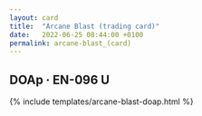 ```yaml
---
layout: card
title:  "Arcane Blast (trading card)"
date:   2022-06-25 08:44:00 +0100
permalink: arcane-blast_(card)
---
```


## DOAp &middot; EN-096 U

{% include templates/arcane-blast-doap.html %}